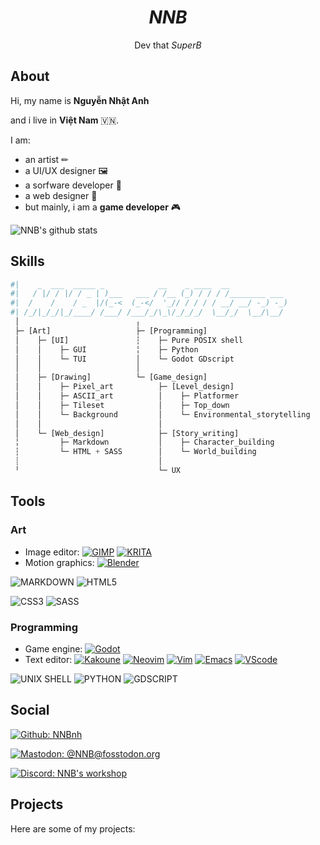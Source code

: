 <h1 align="center"><b><i>NNB</i></b></h1>
<p align="center">Dev that <i>SuperB</i></p>

## About
Hi, my name is **Nguyễn Nhật Anh**

and i live in **Việt Nam** 🇻🇳.

I am:
- an artist ✏
- a UI/UX designer 🖼
- a sorfware developer 💾
- a web designer 📕
- but mainly, i am a **game developer** 🎮

![NNB's github stats](https://github-readme-stats.vercel.app/api?username=NNBnh&show_icons=true&title_color=FED06E&text_color=FCE8C3&icon_color=FED06E&bg_color=1C1B19)

## Skills
```python
#|    _  ___  _____ _            __    _ ____  __
#|   / |/ / |/ / _ | )___   ___ / /__ (_) / / / /________ ___
#|  /    /    / _  |/(_-<  (_-</  '_// / / / / __/ __/ -_) -_)
#| /_/|_/_/|_/____/ /___/ /___/_/\_\/_/_/_/  \__/_/  \__/\__/
 │                          ╷
 ├─ [Art]                   ├─ [Programming]
 │    ├─ [UI]               ┆    ├─ Pure POSIX shell
 │    │    ├─ GUI           ╎    ├─ Python
 │    │    └─ TUI           │    └─ Godot GDscript
 │    │                     │
 │    ├─ [Drawing]          └─ [Game_design]
 │    │    ├─ Pixel_art          ├─ [Level_design]
 │    │    ├─ ASCII_art          │    ├─ Platformer
 │    │    ├─ Tileset            │    ├─ Top_down
 │    │    └─ Background         │    └─ Environmental_storytelling
 │    │                          │
 │    └─ [Web_design]            ├─ [Story_writing]
 ╎         ├─ Markdown           │    ├─ Character_building
 ┆         └─ HTML + SASS        │    └─ World_building
 ┊                               │
 ╵                               └─ UX

```

## Tools

### Art
* Image editor:
[![GIMP](https://img.shields.io/badge/gimp%20-%235C5543.svg?style=for-the-badge&logo=gimp&logoColor=%23FFFFFF)](https://www.gimp.org)
[![KRITA](https://img.shields.io/badge/krita%20-%233BABFF.svg?style=for-the-badge&logo=krita&logoColor=%23FFFFFF)](https://krita.org)
* Motion graphics:
[![Blender](https://img.shields.io/badge/blender%20-%23F5792A.svg?style=for-the-badge&logo=blender&logoColor=%23FFFFFF)](https://www.blender.org)

![MARKDOWN](https://img.shields.io/badge/markdown-%23000000.svg?style=for-the-badge&logo=markdown&logoColor=%23FFFFFF)
![HTML5](https://img.shields.io/badge/html5%20-%23E34F26.svg?style=for-the-badge&logo=html5&logoColor=%23FFFFFF)

![CSS3](https://img.shields.io/badge/css3%20-%231572B6.svg?style=for-the-badge&logo=css3&logoColor=%23FFFFFF)
![SASS](https://img.shields.io/badge/sass%20-%23CC6699.svg?style=for-the-badge&logo=sass&logoColor=%23FFFFFF)

### Programming
* Game engine:
[![Godot](https://img.shields.io/badge/dogot%20-%23478CBF.svg?style=for-the-badge&logo=godot-engine&logoColor=%23FFFFFF)](https://godotengine.org)
* Text editor:
[![Kakoune](https://img.shields.io/badge/kakoune%20-%23F9765A.svg?style=for-the-badge&logo=kodi&logoColor=%23FFFFFF)](https://kakoune.org)
[![Neovim](https://img.shields.io/badge/neovim%20-%2357A143.svg?style=for-the-badge&logo=neovim&logoColor=%23FFFFFF)](https://kakoune.org)
[![Vim](https://img.shields.io/badge/vim%20-%23019733.svg?style=for-the-badge&logo=vim&logoColor=%23FFFFFF)](https://kakoune.org)
[![Emacs](https://img.shields.io/badge/emacs%20-%237F5AB6.svg?style=for-the-badge&logo=ngu-emacs&logoColor=%23FFFFFF)](https://kakoune.org)
[![VScode](https://img.shields.io/badge/vscode%20-%23007ACC.svg?style=for-the-badge&logo=visual-studio-code&logoColor=%23FFFFFF)](https://kakoune.org)

![UNIX SHELL](https://img.shields.io/badge/unix_shell%20-%23121011.svg?style=for-the-badge&logo=gnu-bash&logoColor=white)
![PYTHON](https://img.shields.io/badge/python%20-%2314354C.svg?style=for-the-badge&logo=python&logoColor=%23FFFFFF)
![GDSCRIPT](https://img.shields.io/badge/gdscript%20-%23478CBF.svg?style=for-the-badge&logo=godot-engine&logoColor=%23FFFFFF)

## Social
[![Github: NNBnh](https://img.shields.io/github/followers/NNBnh?labelColor=%2324292E&color=%2324292E&label=github%20NNBnh&logo=github&logoColor=%23FFFFFF&style=for-the-badge)](https://github.com/NNBnh)

[![Mastodon: @NNB@fosstodon.org](https://img.shields.io/mastodon/follow/255593?labelColor=%233088D4&color=%233088D4&domain=https%3A%2F%2Ffosstodon.org&label=mastodon%20%40NNB%20%40fosstodon.org&logo=mastodon&logoColor=%23FFFFFF&style=for-the-badge)](https://fosstodon.org/web/accounts/255593)

[![Discord: NNB's workshop](https://img.shields.io/discord/740843363343007754?labelColor=%236E84D2&color=%236E84D2&label=discord%20NNB%27s%20workshop&logo=discord&logoColor=%23FFFFFF&style=for-the-badge)](https://discord.gg/vJ22XK)

## Projects
Here are some of my projects:
